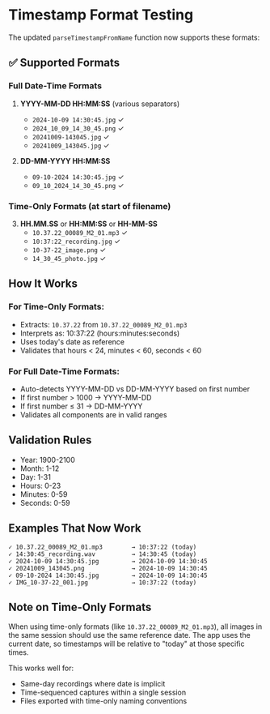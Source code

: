 # Timestamp Format Testing

The updated `parseTimestampFromName` function now supports these formats:

## ✅ Supported Formats

### Full Date-Time Formats

1. **YYYY-MM-DD HH:MM:SS** (various separators)
   - `2024-10-09 14:30:45.jpg` ✓
   - `2024_10_09_14_30_45.png` ✓
   - `20241009-143045.jpg` ✓
   - `20241009_143045.jpg` ✓

2. **DD-MM-YYYY HH:MM:SS**
   - `09-10-2024 14:30:45.jpg` ✓
   - `09_10_2024_14_30_45.png` ✓

### Time-Only Formats (at start of filename)

3. **HH.MM.SS** or **HH:MM:SS** or **HH-MM-SS**
   - `10.37.22_00089_M2_01.mp3` ✓
   - `10:37:22_recording.jpg` ✓
   - `10-37-22_image.png` ✓
   - `14_30_45_photo.jpg` ✓

## How It Works

### For Time-Only Formats:
- Extracts: `10.37.22` from `10.37.22_00089_M2_01.mp3`
- Interprets as: 10:37:22 (hours:minutes:seconds)
- Uses today's date as reference
- Validates that hours < 24, minutes < 60, seconds < 60

### For Full Date-Time Formats:
- Auto-detects YYYY-MM-DD vs DD-MM-YYYY based on first number
- If first number > 1000 → YYYY-MM-DD
- If first number ≤ 31 → DD-MM-YYYY
- Validates all components are in valid ranges

## Validation Rules

- Year: 1900-2100
- Month: 1-12
- Day: 1-31
- Hours: 0-23
- Minutes: 0-59
- Seconds: 0-59

## Examples That Now Work

```
✓ 10.37.22_00089_M2_01.mp3        → 10:37:22 (today)
✓ 14:30:45_recording.wav          → 14:30:45 (today)
✓ 2024-10-09 14:30:45.jpg         → 2024-10-09 14:30:45
✓ 20241009_143045.png             → 2024-10-09 14:30:45
✓ 09-10-2024 14:30:45.jpg         → 2024-10-09 14:30:45
✓ IMG_10-37-22_001.jpg            → 10:37:22 (today)
```

## Note on Time-Only Formats

When using time-only formats (like `10.37.22_00089_M2_01.mp3`), all images in the same session should use the same reference date. The app uses the current date, so timestamps will be relative to "today" at those specific times.

This works well for:
- Same-day recordings where date is implicit
- Time-sequenced captures within a single session
- Files exported with time-only naming conventions
